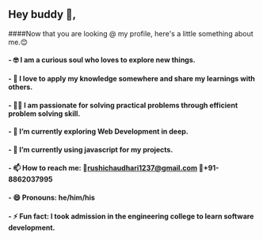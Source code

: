 ## Hey buddy 👋,

####Now that you are looking @ my profile, here's a little something about me.😊

#### - 🤓 I am a curious soul who loves to explore new things.
#### - 💝 I love to apply my knowledge somewhere and share my learnings with others.
#### - 👨‍💻 I am passionate for solving practical problems through efficient problem solving skill. 
#### - 🌱 I’m currently exploring Web Development in deep. 
#### - 🔭 I’m currently using javascript for my projects.
#### - 📫 How to reach me: 📧rushichaudhari1237@gmail.com 📱+91-8862037995
#### - 😄 Pronouns: he/him/his
#### - ⚡ Fun fact: I took admission in the engineering college to learn software development.


<!--
**rushi-173/rushi-173** is a ✨ _special_ ✨ repository because its `README.md` (this file) appears on your GitHub profile.

Here are some ideas to get you started:

- 🔭 I’m currently working on ...
- 🌱 I’m currently learning ...
- 👯 I’m looking to collaborate on ...
- 🤔 I’m looking for help with ...
- 💬 Ask me about ...
- 📫 How to reach me: ...
- 😄 Pronouns: ...
- ⚡ Fun fact: ...
-->
